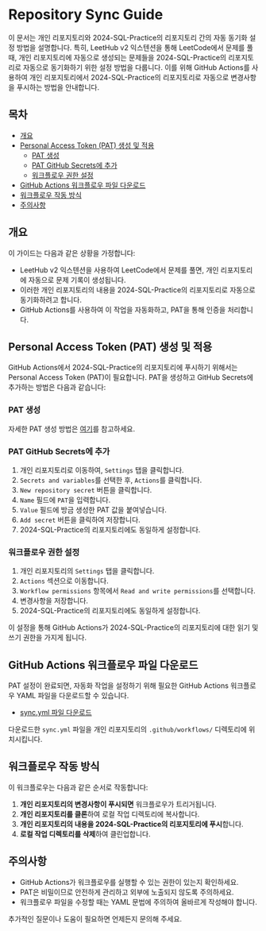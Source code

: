 # Repository Sync Guide

이 문서는 개인 리포지토리와 2024-SQL-Practice의 리포지토리 간의 자동 동기화 설정 방법을 설명합니다. 특히, LeetHub v2 익스텐션을 통해 LeetCode에서 문제를 풀 때, 개인 리포지토리에 자동으로 생성되는 문제들을 2024-SQL-Practice의 리포지토리로 자동으로 동기화하기 위한 설정 방법을 다룹니다. 이를 위해 GitHub Actions를 사용하여 개인 리포지토리에서 2024-SQL-Practice의 리포지토리로 자동으로 변경사항을 푸시하는 방법을 안내합니다.

## 목차
- [개요](#개요)
- [Personal Access Token (PAT) 생성 및 적용](#personal-access-token-pat-생성-및-적용)
  - [PAT 생성](#pat-생성)
  - [PAT GitHub Secrets에 추가](#pat-github-secrets에-추가)
  - [워크플로우 권한 설정](#워크플로우-권한-설정)
- [GitHub Actions 워크플로우 파일 다운로드](#github-actions-워크플로우-파일-다운로드)
- [워크플로우 작동 방식](#워크플로우-작동-방식)
- [주의사항](#주의사항)

## 개요

이 가이드는 다음과 같은 상황을 가정합니다:
- LeetHub v2 익스텐션을 사용하여 LeetCode에서 문제를 풀면, 개인 리포지토리에 자동으로 문제 기록이 생성됩니다.
- 이러한 개인 리포지토리의 내용을 2024-SQL-Practice의 리포지토리로 자동으로 동기화하려고 합니다.
- GitHub Actions를 사용하여 이 작업을 자동화하고, PAT을 통해 인증을 처리합니다.

## Personal Access Token (PAT) 생성 및 적용

GitHub Actions에서 2024-SQL-Practice의 리포지토리에 푸시하기 위해서는 Personal Access Token (PAT)이 필요합니다. PAT을 생성하고 GitHub Secrets에 추가하는 방법은 다음과 같습니다:

### PAT 생성

자세한 PAT 생성 방법은 [여기](https://cpina.github.io/push-to-another-repository-docs/setup-using-personal-access-token.html#setup-personal-access-token)를 참고하세요.

### PAT GitHub Secrets에 추가

1. 개인 리포지토리로 이동하여, `Settings` 탭을 클릭합니다.
2. `Secrets and variables`를 선택한 후, `Actions`를 클릭합니다.
3. `New repository secret` 버튼을 클릭합니다.
4. `Name` 필드에 `PAT`을 입력합니다.
5. `Value` 필드에 방금 생성한 PAT 값을 붙여넣습니다.
6. `Add secret` 버튼을 클릭하여 저장합니다.
7. 2024-SQL-Practice의 리포지토리에도 동일하게 설정합니다.

### 워크플로우 권한 설정

1. 개인 리포지토리의 `Settings` 탭을 클릭합니다.
2. `Actions` 섹션으로 이동합니다.
3. `Workflow permissions` 항목에서 `Read and write permissions`를 선택합니다.
4. 변경사항을 저장합니다.
5. 2024-SQL-Practice의 리포지토리에도 동일하게 설정합니다.

이 설정을 통해 GitHub Actions가 2024-SQL-Practice의 리포지토리에 대한 읽기 및 쓰기 권한을 가지게 됩니다.

## GitHub Actions 워크플로우 파일 다운로드

PAT 설정이 완료되면, 자동화 작업을 설정하기 위해 필요한 GitHub Actions 워크플로우 YAML 파일을 다운로드할 수 있습니다.

- [sync.yml 파일 다운로드](./.github/workflows/sync.yml)

다운로드한 `sync.yml` 파일을 개인 리포지토리의 `.github/workflows/` 디렉토리에 위치시킵니다.

## 워크플로우 작동 방식

이 워크플로우는 다음과 같은 순서로 작동합니다:

1. **개인 리포지토리의 변경사항이 푸시되면** 워크플로우가 트리거됩니다.
2. **개인 리포지토리를 클론**하여 로컬 작업 디렉토리에 복사합니다.
3. **개인 리포지토리의 내용을 2024-SQL-Practice의 리포지토리에 푸시**합니다.
4. **로컬 작업 디렉토리를 삭제**하여 클린업합니다.

## 주의사항

- GitHub Actions가 워크플로우를 실행할 수 있는 권한이 있는지 확인하세요.
- PAT은 비밀이므로 안전하게 관리하고 외부에 노출되지 않도록 주의하세요.
- 워크플로우 파일을 수정할 때는 YAML 문법에 주의하여 올바르게 작성해야 합니다.

추가적인 질문이나 도움이 필요하면 언제든지 문의해 주세요.
